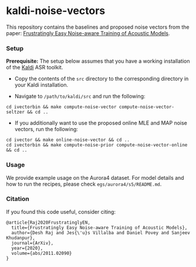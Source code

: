 # kaldi-noise-vectors

This repository contains the baselines and proposed noise vectors from the paper:
[Frustratingly Easy Noise-aware Training of Acoustic Models](https://arxiv.org/abs/2011.02090).

### Setup

**Prerequisite:** The setup below assumes that you have a working installation of
the [Kaldi](https://github.com/kaldi-asr/kaldi) ASR toolkit. 

* Copy the contents of the `src` directory to the corresponding directory in your
Kaldi installation.

* Navigate to `/path/to/kaldi/src` and run the following:

```shell
cd ivectorbin && make compute-noise-vector compute-noise-vector-seltzer && cd ..
```

* If you additionally want to use the proposed online MLE and MAP noise vectors,
run the following:

```shell
cd ivector && make online-noise-vector && cd ..
cd ivectorbin && make compute-noise-prior compute-noise-vector-online && cd ..
```

### Usage

We provide example usage on the Aurora4 dataset. For model details and how to run
the recipes, please check `egs/aurora4/s5/README.md`.

### Citation

If you found this code useful, consider citing:

```shell
@article{Raj2020FrustratinglyEN,
  title={Frustratingly Easy Noise-aware Training of Acoustic Models},
  author={Desh Raj and Jes{\'u}s Villalba and Daniel Povey and Sanjeev Khudanpur},
  journal={ArXiv},
  year={2020},
  volume={abs/2011.02090}
}
```

